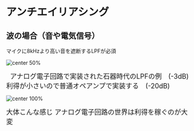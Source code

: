 <!-- 自動生成されたプリアンブル ここから -->
<!-- // $width:"841.89" -->
<!-- // $height:"595.28" -->
<!-- // $page_number:"true" -->
<!-- // $page:"29" -->
<!-- // $absolute_page:"29" -->
<!-- // $h2:"none" -->
<!-- // $h3:"none" -->
<!-- // $title:"true" -->
<!-- // $state_title:"2" -->
<!-- 自動生成されたプリアンブル ここまで -->

<!-- 前のページから引き継いだタイトル ここから -->
<!-- 前のページから引き継いだタイトル ここまで -->
# アンチエイリアシング
## 波の場合（音や電気信号）
マイクに8kHzより高い音を遮断するLPFが必須


![center 50%](./img/lpf_.png)
<center><font size="4px">アナログ電子回路で実装された石器時代のLPFの例　(-3dB)</font></center>
<font size="4px">利得が小さいので普通オペアンプで実装する　(-20dB)</font>

![center 100%](./img/TxrzOACiEoh3.jpg)

<font size="4px">大体こんな感じ アナログ電子回路の世界は利得を稼ぐのが大変</font>

